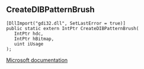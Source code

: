 ## CreateDIBPatternBrush

```
[DllImport("gdi32.dll", SetLastError = true)]
public static extern IntPtr CreateDIBPatternBrush(
   IntPtr hdc,
   IntPtr hBitmap,
   uint iUsage
);
```

[Microsoft documentation](https://docs.microsoft.com/en-us/windows/win32/api/wingdi/nf-wingdi-createdibpatternbrush)

